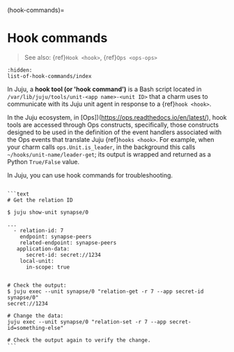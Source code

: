 (hook-commands)=
# Hook commands

> See also: {ref}`Hook <hook>`, {ref}`Ops <ops-ops>`

```{toctree}
:hidden:
list-of-hook-commands/index
```


In Juju, a **hook tool  (or 'hook command')** is a Bash script located in `/var/lib/juju/tools/unit-<app name>-<unit ID>` that a charm uses to communicate with its Juju unit agent in response to a {ref}`hook <hook>`. 

In the Juju ecosystem, in [Ops])(https://ops.readthedocs.io/en/latest/), hook tools are accessed through Ops constructs, specifically, those constructs designed to be used in the definition of the event handlers associated with the Ops events that translate Juju {ref}`hooks <hook>`. For example, when your charm calls `ops.Unit.is_leader`, in the background this calls `~/hooks/unit-name/leader-get`; its output is wrapped and returned as a Python `True/False` value.

In Juju, you can use hook commands for troubleshooting.

````{dropdown} Example: Use relation-get to change relation data

```text
# Get the relation ID

$ juju show-unit synapse/0

...
  - relation-id: 7
    endpoint: synapse-peers
    related-endpoint: synapse-peers
   application-data:
      secret-id: secret://1234
    local-unit:
      in-scope: true


# Check the output:
$ juju exec --unit synapse/0 "relation-get -r 7 --app secret-id synapse/0"
secret://1234

# Change the data:
juju exec --unit synapse/0 "relation-set -r 7 --app secret-id=something-else"

# Check the output again to verify the change.
```

````
